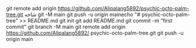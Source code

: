 git remote add origin https://github.com/Alipalang5892/psychic-octo-palm-tree.git
 شاخه git -M main 
git push -u origin mainecho "# psychic-octo-palm-tree" >> README.md 
git init 
git add README.md 
git commit -m "first commit" 
git branch -M main 
git remote add origin https://github.com/Alipalang5892/ psychic-octo-palm-tree.git
 git push -u origin main

